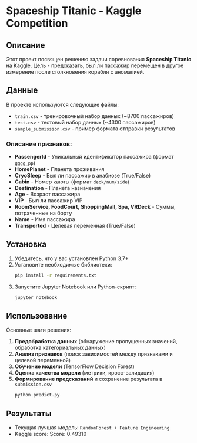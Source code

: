 # Spaceship Titanic - Kaggle Competition

## Описание
Этот проект посвящен решению задачи соревнования **Spaceship Titanic** на Kaggle.
Цель - предсказать, был ли пассажир перемещен в другое измерение после столкновения корабля с аномалией.

## Данные
В проекте используются следующие файлы:
- `train.csv` - тренировочный набор данных (~8700 пассажиров)
- `test.csv` - тестовый набор данных (~4300 пассажиров)
- `sample_submission.csv` - пример формата отправки результатов

### Описание признаков:
- **PassengerId** - Уникальный идентификатор пассажира (формат `gggg_pp`)
- **HomePlanet** - Планета проживания
- **CryoSleep** - Был ли пассажир в анабиозе (True/False)
- **Cabin** - Номер каюты (формат `deck/num/side`)
- **Destination** - Планета назначения
- **Age** - Возраст пассажира
- **VIP** - Был ли пассажир VIP
- **RoomService, FoodCourt, ShoppingMall, Spa, VRDeck** - Суммы, потраченные на борту
- **Name** - Имя пассажира
- **Transported** - Целевая переменная (True/False)

## Установка
1. Убедитесь, что у вас установлен Python 3.7+
2. Установите необходимые библиотеки:
   ```bash
   pip install -r requirements.txt
   ```
3. Запустите Jupyter Notebook или Python-скрипт:
   ```bash
   jupyter notebook
   ```

## Использование
Основные шаги решения:
1. **Предобработка данных** (обнаружение пропущенных значений, обработка категориальных данных)
2. **Анализ признаков** (поиск зависимостей между признаками и целевой переменной)
3. **Обучение модели** (TensorFlow Decision Forest)
4. **Оценка качества модели** (метрики, кросс-валидация)
5. **Формирование предсказаний** и сохранение результата в `submission.csv`
   ```bash
   python predict.py
   ```

## Результаты
- Текущая лучшая модель: `RandomForest + Feature Engineering`
- Kaggle score: Score: 0.49310
